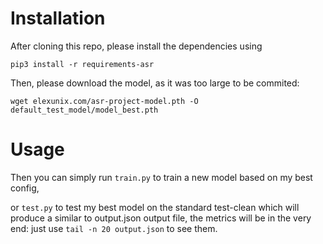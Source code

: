 # Installation

After cloning this repo, please install the dependencies using

`pip3 install -r requirements-asr`

Then, please download the model, as it was too large to be commited:

`wget elexunix.com/asr-project-model.pth -O default_test_model/model_best.pth`

# Usage

Then you can simply run
`train.py`
to train a new model based on my best config,

or
`test.py`
to test my best model on the standard test-clean which will produce a similar to output.json output file, the metrics will be in the very end:
just use `tail -n 20 output.json` to see them.
